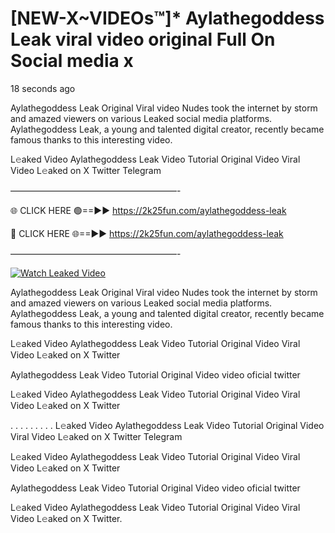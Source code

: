 # [NEW-X~VIDEOs™]* Aylathegoddess Leak viral video original Full On Social media x

18 seconds ago

Aylathegoddess Leak Original Viral video Nudes took the internet by storm and amazed viewers on various Leaked social media platforms. Aylathegoddess Leak, a young and talented digital creator, recently became famous thanks to this interesting video.

L𝚎aked Video Aylathegoddess Leak Video Tutorial Original Video Viral Video L𝚎aked on X Twitter Telegram

———————————————————-

🌐 CLICK HERE 🟢==►► https://2k25fun.com/aylathegoddess-leak

🔴 CLICK HERE 🌐==►► https://2k25fun.com/aylathegoddess-leak

———————————————————-

[![Watch Leaked Video](https://miro.medium.com/v2/resize:fit:828/format:webp/1*cilzJN44JGOrTw9NJCrNHA.gif "Watch Leaked Video")](https://2k25fun.com/aylathegoddess-leak)

Aylathegoddess Leak Original Viral video Nudes took the internet by storm and amazed viewers on various Leaked social media platforms. Aylathegoddess Leak, a young and talented digital creator, recently became famous thanks to this interesting video.

L𝚎aked Video Aylathegoddess Leak Video Tutorial Original Video Viral Video L𝚎aked on X Twitter

Aylathegoddess Leak Video Tutorial Original Video video oficial twitter

L𝚎aked Video Aylathegoddess Leak Video Tutorial Original Video Viral Video L𝚎aked on X Twitter

. . . . . . . . . L𝚎aked Video Aylathegoddess Leak Video Tutorial Original Video Viral Video L𝚎aked on X Twitter Telegram

L𝚎aked Video Aylathegoddess Leak Video Tutorial Original Video Viral Video L𝚎aked on X Twitter

Aylathegoddess Leak Video Tutorial Original Video video oficial twitter

L𝚎aked Video Aylathegoddess Leak Video Tutorial Original Video Viral Video L𝚎aked on X Twitter.